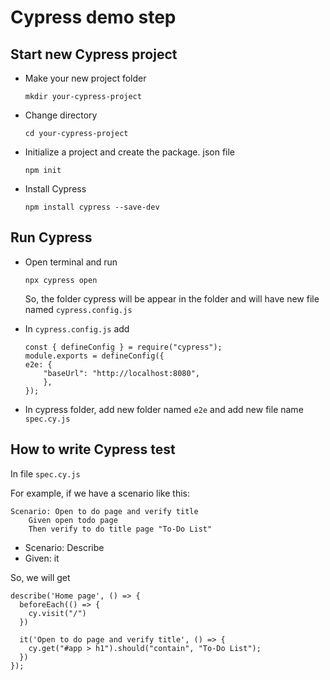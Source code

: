 # Cypress demo step

## Start new Cypress project
- Make your new project folder
    ```
    mkdir your-cypress-project
    ```

- Change directory
    ```
    cd your-cypress-project
    ```

- Initialize a project and create the package. json file
    ```
    npm init
    ```

- Install Cypress
    ```
    npm install cypress --save-dev
    ```

## Run Cypress
- Open terminal and run
    ```
    npx cypress open
    ```
    So, the folder cypress will be appear in the folder and will have new file named ```cypress.config.js```

- In ```cypress.config.js``` add
    ```
    const { defineConfig } = require("cypress");
    module.exports = defineConfig({
    e2e: {
        "baseUrl": "http://localhost:8080",
        },
    });
    ```

- In cypress folder, add new folder named ```e2e``` and add new file name ```spec.cy.js```

## How to write Cypress test

In file ```spec.cy.js```

For example, if we have a scenario like this:
```
Scenario: Open to do page and verify title
    Given open todo page
    Then verify to do title page "To-Do List"
```
- Scenario: Describe
- Given: it

So, we will get
```
describe('Home page', () => {
  beforeEach(() => {
    cy.visit("/")
  })

  it('Open to do page and verify title', () => {
    cy.get("#app > h1").should("contain", "To-Do List");
  })
});
```

